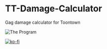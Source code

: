 # TT-Damage-Calculator
 Gag damage calculator for Toontown

![The Program](https://i.imgur.com/g9BJVSn.png)

[![ko-fi](https://ko-fi.com/img/githubbutton_sm.svg)](https://ko-fi.com/I2I65IWZG)